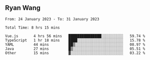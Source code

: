 ## Ryan Wang

<!--START_SECTION:waka-->

```text
From: 24 January 2023 - To: 31 January 2023

Total Time: 8 hrs 15 mins

Vue.js       4 hrs 56 mins   ███████████████░░░░░░░░░░   59.74 %
TypeScript   1 hr 18 mins    ████░░░░░░░░░░░░░░░░░░░░░   15.78 %
YAML         44 mins         ██▒░░░░░░░░░░░░░░░░░░░░░░   08.97 %
Java         27 mins         █▒░░░░░░░░░░░░░░░░░░░░░░░   05.51 %
Other        15 mins         ▓░░░░░░░░░░░░░░░░░░░░░░░░   03.22 %
```

<!--END_SECTION:waka-->
